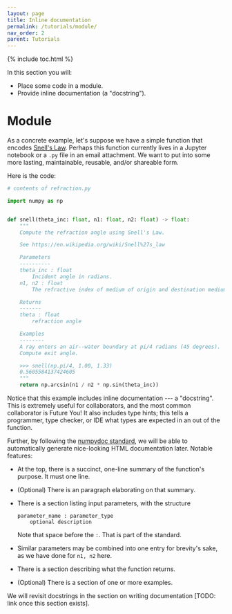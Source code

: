 ```yaml
---
layout: page
title: Inline documentation
permalink: /tutorials/module/
nav_order: 2
parent: Tutorials
---
```


{% include toc.html %}

In this section you will:

- Place some code in a module.
- Provide inline documentation (a "docstring").

# Module

As a concrete example, let's suppose we have a simple function that encodes
[Snell's Law][]. Perhaps this function currently lives in a Jupyter notebook or
a `.py` file in an email attachment. We want to put into some more lasting,
maintainable, reusable, and/or shareable form.

Here is the code:

```py
# contents of refraction.py

import numpy as np


def snell(theta_inc: float, n1: float, n2: float) -> float:
    """
    Compute the refraction angle using Snell's Law.

    See https://en.wikipedia.org/wiki/Snell%27s_law

    Parameters
    ----------
    theta_inc : float
        Incident angle in radians.
    n1, n2 : float
        The refractive index of medium of origin and destination medium.

    Returns
    -------
    theta : float
        refraction angle

    Examples
    --------
    A ray enters an air--water boundary at pi/4 radians (45 degrees).
    Compute exit angle.

    >>> snell(np.pi/4, 1.00, 1.33)
    0.5605584137424605
    """
    return np.arcsin(n1 / n2 * np.sin(theta_inc))
```

Notice that this example includes inline documentation --- a "docstring". This
is extremely useful for collaborators, and the most common collaborator is
Future You! It also includes type hints; this tells a programmer, type checker,
or IDE what types are expected in an out of the function.

Further, by following the [numpydoc standard][], we will be able to
automatically generate nice-looking HTML documentation later. Notable features:

- At the top, there is a succinct, one-line summary of the function's purpose.
  It must one line.

- (Optional) There is an paragraph elaborating on that summary.

- There is a section listing input parameters, with the structure

  ```none
  parameter_name : parameter_type
      optional description
  ```

  Note that space before the `:`. That is part of the standard.

- Similar parameters may be combined into one entry for brevity's sake, as we
  have done for `n1, n2` here.

- There is a section describing what the function returns.

- (Optional) There is a section of one or more examples.

We will revisit docstrings in the section on writing documentation [TODO: link
once this section exists].

[snell's law]: https://en.wikipedia.org/wiki/Snell%27s_law
[numpydoc standard]: https://numpydoc.readthedocs.io/en/latest/format.html

